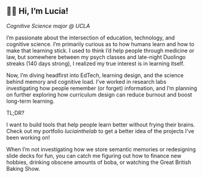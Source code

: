 ## 👋🏼 Hi, I’m Lucia!

*Cognitive Science major @ UCLA*

I’m passionate about the intersection of education, technology, and cognitive science. I’m primarily curious as to how humans learn and how to make that learning stick. I used to think I’d help people through medicine or law, but somewhere between my psych classes and late-night Duolingo streaks (140 days strong), I realized my true interest is in learning itself. 

Now, I’m diving headfirst into EdTech, learning design, and the science behind memory and cognitive load. I’ve worked in research labs investigating how people remember (or forget) information, and I’m planning on further exploring how curriculum design can reduce burnout and boost long-term learning. 

TL;DR?

I want to build tools that help people learn better without frying their brains. 
Check out my portfolio *luciainthelab* to get a better idea of the projects I've been working on!

When I’m not investigating how we store semantic memories or redesigning slide decks for fun, you can catch me figuring out how to finance new hobbies, drinking obscene amounts of boba, or watching the Great British Baking Show.
